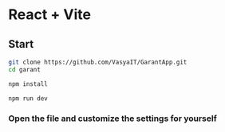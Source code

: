 # React + Vite

## Start
```sh
git clone https://github.com/VasyaIT/GarantApp.git
cd garant
```

```sh
npm install
```

```sh
npm run dev
```

### Open the file and customize the settings for yourself